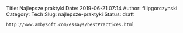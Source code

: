 Title: Najlepsze praktyki
Date: 2019-06-21 07:14
Author: filipgorczynski
Category: Tech
Slug: najlepsze-praktyki
Status: draft

`http://www.ambysoft.com/essays/bestPractices.html`
